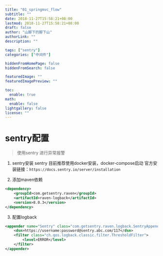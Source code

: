 ```yaml
---
title: "01_springmvc_flow"
subtitle: ""
date: 2018-11-27T15:58:21+08:00
lastmod: 2018-11-27T15:58:21+08:00
draft: false
author: "山脚下的脚下山"
authorLink: ""
description: ""

tags: ["sentry"]
categories: ["中间件"]

hiddenFromHomePage: false
hiddenFromSearch: false

featuredImage: ""
featuredImagePreview: ""

toc:
  enable: true
math:
  enable: false
lightgallery: false
license: ""
---
```


# sentry配置
> 使用sentry 进行异常报警

1. sentry安装
    sentry 目前推荐使用docker安装，docker-compose启动
    官方安装链接：`https://docs.sentry.io/server/installation`

2. 添加maven依赖
```xml
<dependency>
    <groupId>com.getsentry.raven</groupId>
    <artifactId>raven-logback</artifactId>
    <version>8.0.3</version>
</dependency>
```
3. 配置logback
```xml
<appender name="Sentry" class="com.getsentry.raven.logback.SentryAppender">
    <dsn>https://username:password@sentry.abc.com/117</dsn>
    <filter class="ch.qos.logback.classic.filter.ThresholdFilter">
        <level>ERROR</level>
    </filter>
</appender>
```
